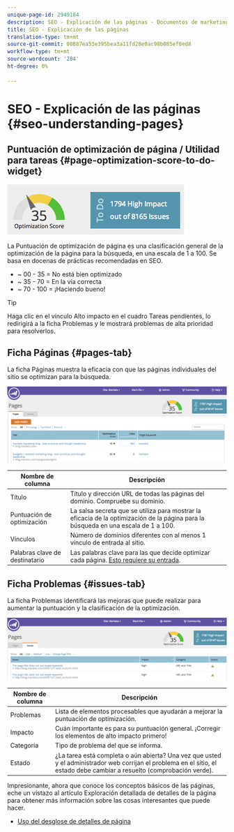 ```yaml
---
unique-page-id: 2949184
description: SEO - Explicación de las páginas - Documentos de marketing - Documentación del producto
title: SEO - Explicación de las páginas
translation-type: tm+mt
source-git-commit: 00887ea53e395bea3a11fd28e0ac98b085ef6ed8
workflow-type: tm+mt
source-wordcount: '284'
ht-degree: 0%

---
```



# SEO - Explicación de las páginas {#seo-understanding-pages}

## Puntuación de optimización de página / Utilidad para tareas {#page-optimization-score-to-do-widget}

![](assets/image2014-9-17-21-3a52-3a3.png)

La Puntuación de optimización de página es una clasificación general de la optimización de la página para la búsqueda, en una escala de 1 a 100. Se basa en docenas de prácticas recomendadas en SEO.

* ~ 00 - 35 = No está bien optimizado
* ~ 35 - 70 = En la vía correcta
* ~ 70 - 100 = ¡Haciendo bueno!

>[!TIP]
>
>Haga clic en el vínculo Alto impacto en el cuadro Tareas pendientes, lo redirigirá a la ficha Problemas y le mostrará problemas de alta prioridad para resolverlos.

## Ficha Páginas {#pages-tab}

La ficha Páginas muestra la eficacia con que las páginas individuales del sitio se optimizan para la búsqueda.

![](assets/image2014-9-17-21-3a52-3a41.png)

| Nombre de columna | Descripción |
|---|---|
| Título | Título y dirección URL de todas las páginas del dominio. Compruebe su dominio. |
| Puntuación de optimización | La salsa secreta que se utiliza para mostrar la eficacia de la optimización de la página para la búsqueda en una escala de 1 a 100. |
| Vínculos | Número de dominios diferentes con al menos 1 vínculo de entrada al sitio. |
| Palabras clave de destinatario | Las palabras clave para las que decide optimizar cada página. [Esto requiere su entrada](seo-using-the-page-detail-drill-down.md). |

## Ficha Problemas {#issues-tab}

La ficha Problemas identificará las mejoras que puede realizar para aumentar la puntuación y la clasificación de la optimización.

![](assets/image2014-9-17-21-3a53-3a15.png)

| Nombre de columna | Descripción |
|---|---|
| Problemas | Lista de elementos procesables que ayudarán a mejorar la puntuación de optimización. |
| Impacto | Cuán importante es para su puntuación general. ¡Corregir los elementos de alto impacto primero! |
| Categoría | Tipo de problema del que se informa. |
| Estado | ¿La tarea está completa o aún abierta? Una vez que usted y el administrador web corrijan el problema en el sitio, el estado debe cambiar a resuelto (comprobación verde). |

Impresionante, ahora que conoce los conceptos básicos de las páginas, eche un vistazo al artículo Exploración detallada de detalles de la página para obtener más información sobre las cosas interesantes que puede hacer.

* [Uso del desglose de detalles de página](seo-using-the-page-detail-drill-down.md)

